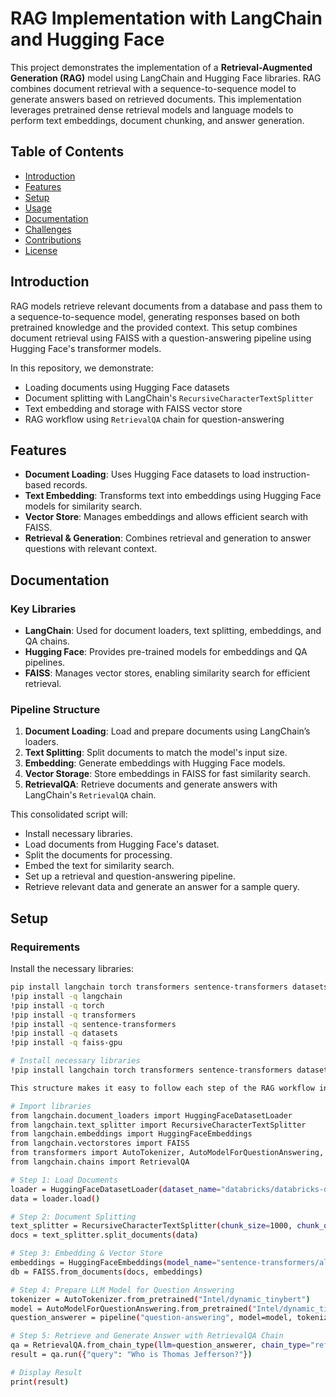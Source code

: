 # RAG Implementation with LangChain and Hugging Face

This project demonstrates the implementation of a **Retrieval-Augmented Generation (RAG)** model using LangChain and Hugging Face libraries. RAG combines document retrieval with a sequence-to-sequence model to generate answers based on retrieved documents. This implementation leverages pretrained dense retrieval models and language models to perform text embeddings, document chunking, and answer generation.

## Table of Contents

- [Introduction](#introduction)
- [Features](#features)
- [Setup](#setup)
- [Usage](#usage)
- [Documentation](#documentation)
- [Challenges](#challenges)
- [Contributions](#contributions)
- [License](#license)

## Introduction

RAG models retrieve relevant documents from a database and pass them to a sequence-to-sequence model, generating responses based on both pretrained knowledge and the provided context. This setup combines document retrieval using FAISS with a question-answering pipeline using Hugging Face's transformer models.

In this repository, we demonstrate:
- Loading documents using Hugging Face datasets
- Document splitting with LangChain's `RecursiveCharacterTextSplitter`
- Text embedding and storage with FAISS vector store
- RAG workflow using `RetrievalQA` chain for question-answering

## Features

- **Document Loading**: Uses Hugging Face datasets to load instruction-based records.
- **Text Embedding**: Transforms text into embeddings using Hugging Face models for similarity search.
- **Vector Store**: Manages embeddings and allows efficient search with FAISS.
- **Retrieval & Generation**: Combines retrieval and generation to answer questions with relevant context.


## Documentation

### Key Libraries

- **LangChain**: Used for document loaders, text splitting, embeddings, and QA chains.
- **Hugging Face**: Provides pre-trained models for embeddings and QA pipelines.
- **FAISS**: Manages vector stores, enabling similarity search for efficient retrieval.

### Pipeline Structure

1. **Document Loading**: Load and prepare documents using LangChain’s loaders.
2. **Text Splitting**: Split documents to match the model's input size.
3. **Embedding**: Generate embeddings with Hugging Face models.
4. **Vector Storage**: Store embeddings in FAISS for fast similarity search.
5. **RetrievalQA**: Retrieve documents and generate answers with LangChain's `RetrievalQA` chain.

This consolidated script will:

- Install necessary libraries.
- Load documents from Hugging Face's dataset.
- Split the documents for processing.
- Embed the text for similarity search.
- Set up a retrieval and question-answering pipeline.
- Retrieve relevant data and generate an answer for a sample query.

## Setup

### Requirements

Install the necessary libraries:
```bash
pip install langchain torch transformers sentence-transformers datasets faiss-cpu
!pip install -q langchain
!pip install -q torch
!pip install -q transformers
!pip install -q sentence-transformers
!pip install -q datasets
!pip install -q faiss-gpu

# Install necessary libraries
!pip install langchain torch transformers sentence-transformers datasets faiss-cpu

This structure makes it easy to follow each step of the RAG workflow in one code block.

# Import libraries
from langchain.document_loaders import HuggingFaceDatasetLoader
from langchain.text_splitter import RecursiveCharacterTextSplitter
from langchain.embeddings import HuggingFaceEmbeddings
from langchain.vectorstores import FAISS
from transformers import AutoTokenizer, AutoModelForQuestionAnswering, pipeline
from langchain.chains import RetrievalQA

# Step 1: Load Documents
loader = HuggingFaceDatasetLoader(dataset_name="databricks/databricks-dolly-15k", page_content_column="context")
data = loader.load()

# Step 2: Document Splitting
text_splitter = RecursiveCharacterTextSplitter(chunk_size=1000, chunk_overlap=150)
docs = text_splitter.split_documents(data)

# Step 3: Embedding & Vector Store
embeddings = HuggingFaceEmbeddings(model_name="sentence-transformers/all-MiniLM-l6-v2")
db = FAISS.from_documents(docs, embeddings)

# Step 4: Prepare LLM Model for Question Answering
tokenizer = AutoTokenizer.from_pretrained("Intel/dynamic_tinybert")
model = AutoModelForQuestionAnswering.from_pretrained("Intel/dynamic_tinybert")
question_answerer = pipeline("question-answering", model=model, tokenizer=tokenizer)

# Step 5: Retrieve and Generate Answer with RetrievalQA Chain
qa = RetrievalQA.from_chain_type(llm=question_answerer, chain_type="refine", retriever=db.as_retriever())
result = qa.run({"query": "Who is Thomas Jefferson?"})

# Display Result
print(result)

